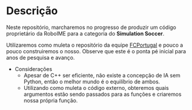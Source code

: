 # Descrição

Neste repositório, marcharemos no progresso de produzir um código proprietário da RoboIME 
para a categoria do **Simulation Soccer**.

Utilizaremos como muleta o repositório da equipe [FCPortugal](https://github.com/m-abr/FCPCodebase) e 
pouco a pouco construiremos o nosso. Observe que este é o ponta pé inicial para anos de pesquisa e avanço.

- Considerações
	- Apesar de C++ ser eficiente, não existe a concepção de IA sem Python, então o melhor mundo é o equilíbrio de ambos.
	- Utilizando como muleta o código externo, obteremos quais argumentos estão sendo passados para as funções e criaremos
	nossa própria função.





